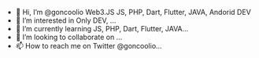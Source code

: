 - 👋 Hi, I’m @goncoolio Web3.JS JS, PHP, Dart, Flutter, JAVA, Andorid DEV
- 👀 I’m interested in Only DEV, ...
- 🌱 I’m currently learning JS, PHP, Dart, Flutter, JAVA...
- 💞️ I’m looking to collaborate on ...
- 📫 How to reach me on Twitter @goncoolio... 

<!---
goncoolio/goncoolio is a ✨ special ✨ 
--->
